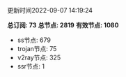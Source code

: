更新时间2022-09-07 14:19:24

**总订阅: 73**
**总节点: 2819**
**有效节点: 1080**
- ss节点: 679
- trojan节点: 75
- v2ray节点: 325
- ssr节点: 1
